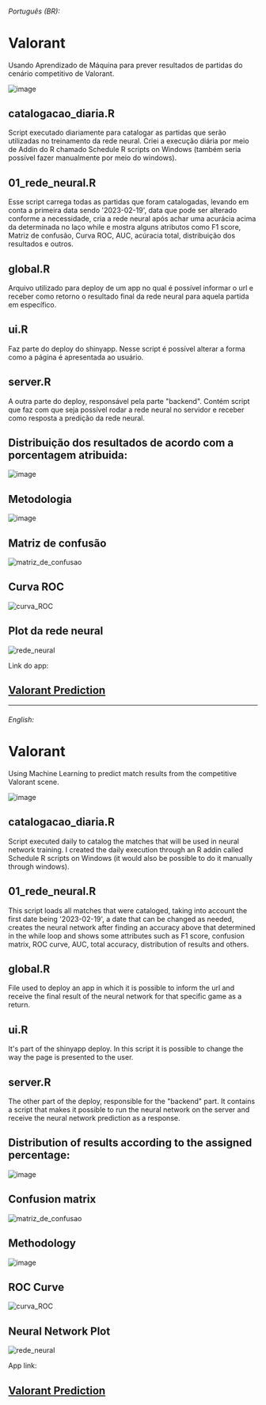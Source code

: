 ###### Português (BR):
# Valorant
Usando Aprendizado de Máquina para prever resultados de partidas do cenário competitivo de Valorant.

![image](https://user-images.githubusercontent.com/94936578/229330663-a3b5a254-9ae6-4c3a-9488-978eb94665a1.png)

## catalogacao_diaria.R
Script executado diariamente para catalogar as partidas que serão utilizadas no treinamento da rede neural. Criei a execução diária por meio de Addin do R chamado Schedule R scripts on Windows (também seria possível fazer manualmente por meio do windows).

## 01_rede_neural.R
Esse script carrega todas as partidas que foram catalogadas, levando em conta a primeira data sendo '2023-02-19', data que pode ser alterado conforme a necessidade, cria a rede neural após achar uma acurácia acima da determinada no laço while e mostra alguns atributos como F1 score, Matriz de confusão, Curva ROC, AUC, acúracia total, distribuição dos resultados e outros.

## global.R
Arquivo utilizado para deploy de um app no qual é possível informar o url e receber como retorno o resultado final da rede neural para aquela partida em específico.

## ui.R
Faz parte do deploy do shinyapp. Nesse script é possível alterar a forma como a página é apresentada ao usuário.

## server.R
A outra parte do deploy, responsável pela parte "backend". Contém script que faz com que seja possível rodar a rede neural no servidor e receber como resposta a predição da rede neural.

## Distribuição dos resultados de acordo com a porcentagem atribuida:
![image](https://user-images.githubusercontent.com/94936578/231922013-8671ad7a-2883-4a4e-81cc-628cab5e1359.png)

## Metodologia
![image](https://user-images.githubusercontent.com/94936578/231924446-3f319e07-02f4-45fd-9c5e-680a4297011a.png)

## Matriz de confusão
![matriz_de_confusao](https://user-images.githubusercontent.com/94936578/231940287-e96ea578-3e27-4c47-a356-6835cb7315c2.jpeg)

## Curva ROC
![curva_ROC](https://user-images.githubusercontent.com/94936578/231940421-f0a1f641-ef1c-467c-b6be-f4ef937090fa.jpeg)

## Plot da rede neural
![rede_neural](https://user-images.githubusercontent.com/94936578/231940654-65220b3f-1ac0-4f17-a3c1-2466dd8da8c7.jpeg)

Link do app: 

## [Valorant Prediction](https://jrff.shinyapps.io/scripts/)

---------------------------------
###### English:

# Valorant
Using Machine Learning to predict match results from the competitive Valorant scene.

![image](https://user-images.githubusercontent.com/94936578/229330663-a3b5a254-9ae6-4c3a-9488-978eb94665a1.png)

## catalogacao_diaria.R
Script executed daily to catalog the matches that will be used in neural network training. I created the daily execution through an R addin called Schedule R scripts on Windows (it would also be possible to do it manually through windows).

## 01_rede_neural.R
This script loads all matches that were cataloged, taking into account the first date being '2023-02-19', a date that can be changed as needed, creates the neural network after finding an accuracy above that determined in the while loop and shows some attributes such as F1 score, confusion matrix, ROC curve, AUC, total accuracy, distribution of results and others.

## global.R
File used to deploy an app in which it is possible to inform the url and receive the final result of the neural network for that specific game as a return.

## ui.R
It's part of the shinyapp deploy. In this script it is possible to change the way the page is presented to the user.

## server.R
The other part of the deploy, responsible for the "backend" part. It contains a script that makes it possible to run the neural network on the server and receive the neural network prediction as a response.

## Distribution of results according to the assigned percentage:
![image](https://user-images.githubusercontent.com/94936578/231922013-8671ad7a-2883-4a4e-81cc-628cab5e1359.png)

## Confusion matrix
![matriz_de_confusao](https://user-images.githubusercontent.com/94936578/231940287-e96ea578-3e27-4c47-a356-6835cb7315c2.jpeg)


## Methodology
![image](https://user-images.githubusercontent.com/94936578/231924435-03616c79-5f8c-4ee4-8b07-0aebd9178b73.png)

## ROC Curve
![curva_ROC](https://user-images.githubusercontent.com/94936578/231940421-f0a1f641-ef1c-467c-b6be-f4ef937090fa.jpeg)

## Neural Network Plot
![rede_neural](https://user-images.githubusercontent.com/94936578/231940624-5e4b778d-fa26-4333-af12-ff60c79bef4b.jpeg)

App link:

## [Valorant Prediction](https://jrff.shinyapps.io/scripts/)
